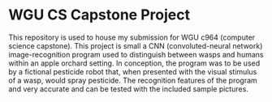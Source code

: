 # WGU CS Capstone Project

This repository is used to house my submission for WGU c964 (computer science capstone). This project is small a CNN (convoluted-neural network) image-recognition program used to distinguish between wasps and humans within an apple orchard setting. In conception, the program was to be used by a fictional pesticide robot that, when presented with the visual stimulus of a wasp, would spray pesticide. The recognition features of the program and very accurate and can be tested with the included sample pictures.  
